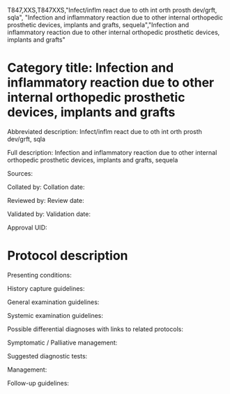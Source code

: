T847,XXS,T847XXS,"Infect/inflm react due to oth int orth prosth dev/grft, sqla", "Infection and inflammatory reaction due to other internal orthopedic prosthetic devices, implants and grafts, sequela","Infection and inflammatory reaction due to other internal orthopedic prosthetic devices, implants and grafts"
# Category title: Infection and inflammatory reaction due to other internal orthopedic prosthetic devices, implants and grafts

Abbreviated description: Infect/inflm react due to oth int orth prosth dev/grft, sqla

Full description: Infection and inflammatory reaction due to other internal orthopedic prosthetic devices, implants and grafts, sequela

Sources:

Collated by:
Collation date:

Reviewed by:
Review date:

Validated by:
Validation date:

Approval UID:

# Protocol description

Presenting conditions:

History capture guidelines:

General examination guidelines:

Systemic examination guidelines:

Possible differential diagnoses with links to related protocols:

Symptomatic / Palliative management:

Suggested diagnostic tests:

Management:

Follow-up guidelines:
